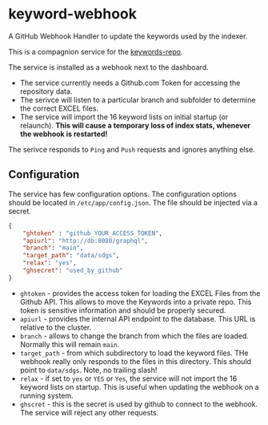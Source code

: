 # keyword-webhook
A GitHub Webhook Handler to update the keywords used by the indexer.

This is a compagnion service for the [keywords-repo](https://github.com/sustainability-zhaw/keywords).

The service is installed as a webhook next to the dashboard.

- The service currently needs a Github.com Token for accessing the repository data.
- The serivce will listen to a particular branch and subfolder to determine the correct EXCEL files. 
- The service will import the 16 keyword lists on initial startup (or relaunch). **This will cause a temporary loss of index stats, whenever the webhook is restarted!** 

The serivce responds to `Ping` and `Push` requests and ignores anything else. 

## Configuration 

The service has few configuration options. The configuration options should be located in `/etc/app/config.json`. The file should be injected via a secret. 

```JSON
{
    "ghtoken" : "github_YOUR_ACCESS_TOKEN",
    "apiurl": "http://db:8080/graphql",
    "branch": "main",
    "target_path": "data/sdgs",
    "relax": "yes",
    "ghsecret": "used_by_github"
}
```

- `ghtoken` - provides the access token for loading the EXCEL Files from the Github API. This allows to move the Keywords into a private repo. This token is sensitive information and should be properly secured. 
- `apiurl` - provides the internal API endpoint to the database. This URL is relative to the cluster.
- `branch` - allows to change the branch from which the files are loaded. Normally this will remain `main`. 
- `target_path` - from which subdirectory to load the keyword files. THe webhook really only responds to the files in this directory. This should point to `data/sdgs`. Note, no trailing slash!
- `relax` - if set to `yes` or `YES` or `Yes`, the service will not import the 16 keyword lists on startup. This is useful when updating the webhook on a running system.
- `ghscret` - this is the secret is used by github to connect to the webhook. The service will reject any other requests.

